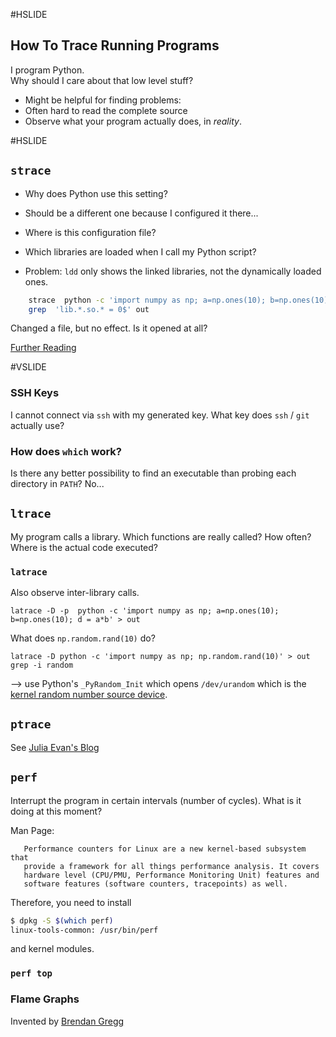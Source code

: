 #HSLIDE
## How To Trace Running Programs

I program Python.
<br>
Why should I care about that low level stuff?

<!-- Often it is hard, to read the complete source code to find out what is going on, why something fails, etc. -->

* Might be helpful for finding problems:
* Often hard to read the complete source
* Observe what your program actually does, in *reality*.

#HSLIDE
## `strace`

* Why does Python use this setting?
* Should be a different one because I configured it there...
* Where is this configuration file?

* Which libraries are loaded when I call my Python script?
* Problem: `ldd` only shows the linked libraries, not the dynamically loaded ones.

```bash
    strace  python -c 'import numpy as np; a=np.ones(10); b=np.ones(10); d = a*b' 2> out
    grep  'lib.*.so.* = 0$' out
```

Changed a file, but no effect. Is it opened at all?

[Further Reading](http://hokstad.com/5-simple-ways-to-troubleshoot-using-strace)

#VSLIDE
### SSH Keys

I cannot connect via `ssh` with my generated key.
What key does `ssh` / `git` actually use?

### How does `which` work?

Is there any better possibility to find an executable than probing each directory in `PATH`?
No...

## `ltrace`

My program calls a library.
Which functions are really called?
How often?
Where is the actual code executed?


### `latrace`

Also observe inter-library calls.

    latrace -D -p  python -c 'import numpy as np; a=np.ones(10); b=np.ones(10); d = a*b' > out


What does `np.random.rand(10)` do?

    latrace -D python -c 'import numpy as np; np.random.rand(10)' > out
    grep -i random

--> use Python's `_PyRandom_Init` which opens `/dev/urandom` which is the
[kernel random number source device](https://linux.die.net/man/4/urandom).

## `ptrace`

See [Julia Evan's Blog](https://jvns.ca/blog/2016/06/12/a-weird-system-call-process-vm-readv/)

## `perf`

Interrupt the program in certain intervals (number of cycles).
What is it doing at this moment?

Man Page:

       Performance counters for Linux are a new kernel-based subsystem that
       provide a framework for all things performance analysis. It covers
       hardware level (CPU/PMU, Performance Monitoring Unit) features and
       software features (software counters, tracepoints) as well.

Therefore, you need to install

```bash
$ dpkg -S $(which perf)
linux-tools-common: /usr/bin/perf
```

and kernel modules.


### `perf top`

### Flame Graphs

Invented by [Brendan Gregg](http://www.brendangregg.com/FlameGraphs/cpuflamegraphs.html)
